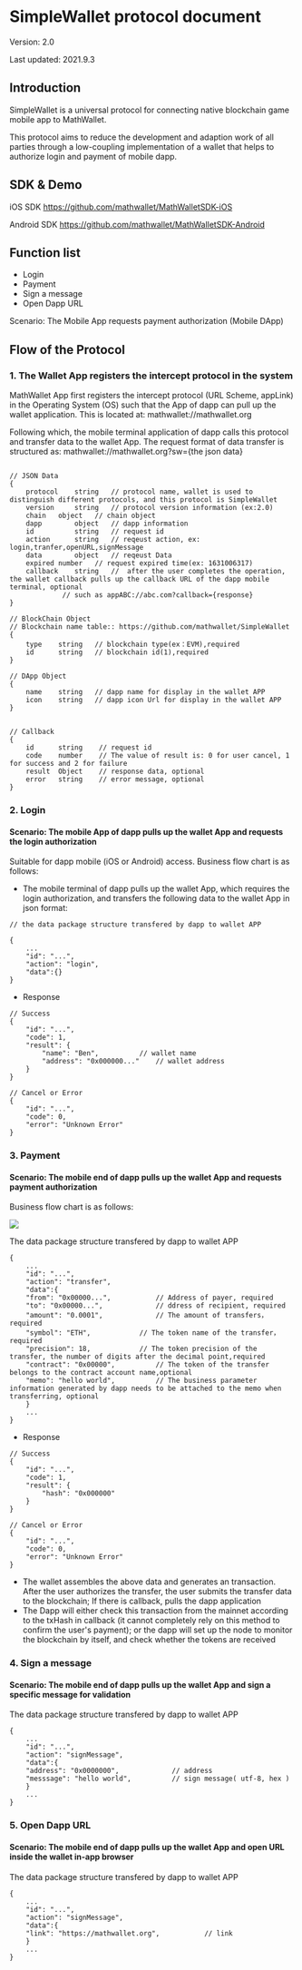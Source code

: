 # SimpleWallet protocol document

Version: 2.0

Last updated: 2021.9.3

## Introduction

SimpleWallet is a universal protocol for connecting native blockchain game mobile app to MathWallet.

This protocol aims to reduce the development and adaption work of all parties through a low-coupling implementation of a wallet that helps to authorize login and payment of mobile dapp.

## SDK & Demo

iOS SDK
https://github.com/mathwallet/MathWalletSDK-iOS

Android SDK
https://github.com/mathwallet/MathWalletSDK-Android

## Function list

- Login
- Payment
- Sign a message
- Open Dapp URL

Scenario: The Mobile App requests payment authorization (Mobile DApp)

## Flow of the Protocol

### 1. The Wallet App registers the intercept protocol in the system

MathWallet App first registers the intercept protocol (URL Scheme, appLink) in the Operating System (OS) such that the App of dapp can pull up the wallet application. This is located at: mathwallet://mathwallet.org

Following which, the mobile terminal application of dapp calls this protocol and transfer data to the wallet App. The request format of data transfer is structured as:
mathwallet://mathwallet.org?sw={the json data}


```

// JSON Data
{
    protocol	string   // protocol name, wallet is used to distinguish different protocols, and this protocol is SimpleWallet
    version     string   // protocol version information (ex:2.0)
    chain  	object   // chain object
    dapp        object   // dapp information
    id          string   // request id
    action      string   // reqeust action, ex: login,tranfer,openURL,signMessage
    data        object   // reqeust Data
    expired	number   // request expired time(ex: 1631006317)
    callback    string   //  after the user completes the operation, the wallet callback pulls up the callback URL of the dapp mobile terminal, optional
			 // such as appABC://abc.com?callback={response}
}

// BlockChain Object
// Blockchain name table:: https://github.com/mathwallet/SimpleWallet
{
    type    string   // blockchain type(ex：EVM),required
    id      string   // blockchain id(1),required
}

// DApp Object
{
    name    string   // dapp name for display in the wallet APP
    icon    string   // dapp icon Url for display in the wallet APP
}


// Callback
{
    id	    string    // request id
    code    number    // The value of result is: 0 for user cancel, 1 for success and 2 for failure
    result  Object    // response data, optional
    error   string    // error message, optional
}

```

### 2. Login

#### Scenario: The mobile App of dapp pulls up the wallet App and requests the login authorization

Suitable for dapp mobile (iOS or Android) access. Business flow chart is as follows:

- The mobile terminal of dapp pulls up the wallet App, which requires the login authorization, and transfers the following data to the wallet App in json format:
```
// the data package structure transfered by dapp to wallet APP

{
    ...
    "id": "...",
    "action": "login",
    "data":{}
}
```

- Response
```
// Success
{
    "id": "...",
    "code": 1,
    "result": {
        "name": "Ben", 			// wallet name
        "address": "0x000000..."	// wallet address
    }
}

// Cancel or Error
{
    "id": "...",
    "code": 0,
    "error": "Unknown Error"
}
```

### 3. Payment

#### Scenario: The mobile end of dapp pulls up the wallet App and requests payment authorization

Business flow chart is as follows:

![](http://qiniu.eth.fm/2021-09-03-flow.jpg)


The data package structure transfered by dapp to wallet APP
```
{
    ...
    "id": "...",
    "action": "transfer",
    "data":{
	"from": "0x00000...", 			// Address of payer, required
	"to": "0x00000...",   			// ddress of recipient, required
	"amount": "0.0001",   			// The amount of transfers，required
	"symbol": "ETH",   			// The token name of the transfer，required
	"precision": 18, 			// The token precision of the transfer, the number of digits after the decimal point,required
	"contract": "0x00000", 			// The token of the transfer belongs to the contract account name,optional
	"memo": "hello world", 			// The business parameter information generated by dapp needs to be attached to the memo when transferring, optional
    }
    ...
}

```

- Response
```
// Success
{
    "id": "...",
    "code": 1,
    "result": {
        "hash": "0x000000"
    }
}

// Cancel or Error
{
    "id": "...",
    "code": 0,
    "error": "Unknown Error"
}
```

- The wallet assembles the above data and generates an transaction. After the user authorizes the transfer, the user submits the transfer data to the blockchain; If there is callback, pulls the dapp application
- The Dapp will either check this transaction from the mainnet according to the txHash in callback (it cannot completely rely on this method to confirm the user's payment); or the dapp will set up the node to monitor the blockchain by itself, and check whether the tokens are received

### 4. Sign a message

#### Scenario: The mobile end of dapp pulls up the wallet App and sign a specific message for validation

The data package structure transfered by dapp to wallet APP

```
{
    ...
    "id": "...",
    "action": "signMessage",
    "data":{
	"address": "0x0000000", 			// address
	"messsage": "hello world", 			// sign message( utf-8, hex )
    }
    ...
}

```

### 5. Open Dapp URL

#### Scenario: The mobile end of dapp pulls up the wallet App and open URL inside the wallet in-app browser

The data package structure transfered by dapp to wallet APP
```
{
    ...
    "id": "...",
    "action": "signMessage",
    "data":{
	"link": "https://mathwallet.org", 			// link
    }
    ...
}

```
